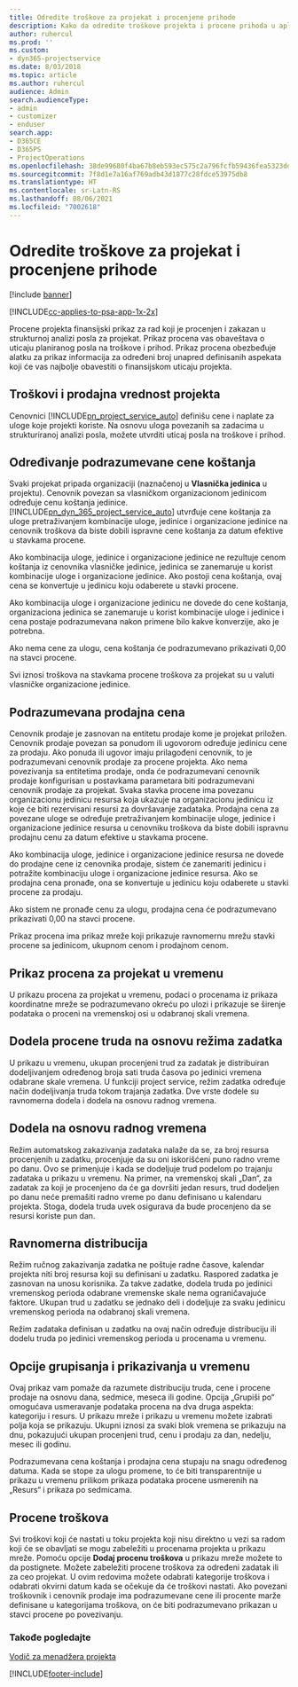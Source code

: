 ```yaml
---
title: Odredite troškove za projekat i procenjene prihode
description: Kako da odredite troškove projekta i procene prihoda u aplikaciji Project Service
author: ruhercul
ms.prod: ''
ms.custom:
- dyn365-projectservice
ms.date: 8/03/2018
ms.topic: article
ms.author: ruhercul
audience: Admin
search.audienceType:
- admin
- customizer
- enduser
search.app:
- D365CE
- D365PS
- ProjectOperations
ms.openlocfilehash: 38de99680f4ba67b8eb593ec575c2a796fcfb59436fea5323dd1d86d7cf3d797
ms.sourcegitcommit: 7f8d1e7a16af769adb43d1877c28fdce53975db8
ms.translationtype: HT
ms.contentlocale: sr-Latn-RS
ms.lasthandoff: 08/06/2021
ms.locfileid: "7002618"
---
```

# <a name="determine-project-cost-and-revenue-estimates"></a>Odredite troškove za projekat i procenjene prihode 

[!include [banner](../includes/psa-now-project-operations.md)]

[!INCLUDE[cc-applies-to-psa-app-1x-2x](../includes/cc-applies-to-psa-app-1x-2x.md)]

Procene projekta finansijski prikaz za rad koji je procenjen i zakazan u strukturnoj analizi posla za projekat. Prikaz procena vas obaveštava o uticaju planiranog posla na troškove i prihod. Prikaz procena obezbeđuje alatku za prikaz informacija za određeni broj unapred definisanih aspekata koji će vas najbolje obavestiti o finansijskom uticaju projekta.  
  
## <a name="cost-and-sales-value-of-the-project"></a>Troškovi i prodajna vrednost projekta  
Cenovnici [!INCLUDE[pn_project_service_auto](../includes/pn-project-service-auto.md)] definišu cene i naplate za uloge koje projekti koriste. Na osnovu uloga povezanih sa zadacima u strukturiranoj analizi posla, možete utvrditi uticaj posla na troškove i prihod.  
  
## <a name="cost-price-defaulting"></a>Određivanje podrazumevane cene koštanja  
Svaki projekat pripada organizaciji (naznačenoj u **Vlasnička jedinica** u projektu). Cenovnik povezan sa vlasničkom organizacionom jedinicom određuje cenu koštanja jedinice. [!INCLUDE[pn_dyn_365_project_service_auto](../includes/pn-dyn-365-project-service-auto.md)] utvrđuje cene koštanja za uloge pretraživanjem kombinacije uloge, jedinice i organizacione jedinice na cenovnik troškova da biste dobili ispravne cene koštanja za datum efektive u stavkama procene.  
  
Ako kombinacija uloge, jedinice i organizacione jedinice ne rezultuje cenom koštanja iz cenovnika vlasničke jedinice, jedinica se zanemaruje u korist kombinacije uloge i organizacione jedinice. Ako postoji cena koštanja, ovaj cena se konvertuje u jedinicu koju odaberete u stavki procene.  
  
Ako kombinacija uloge i organizacione jedinicu ne dovede do cene koštanja, organizaciona jedinica se zanemaruje u korist kombinacije uloge i jedinice i cena postaje podrazumevana nakon primene bilo kakve konverzije, ako je potrebna.  
  
 Ako nema cene za ulogu, cena koštanja će podrazumevano prikazivati 0,00 na stavci procene.  
  
 Svi iznosi troškova na stavkama procene troškova za projekat su u valuti vlasničke organizacione jedinice.  
  
## <a name="sales-price-defaulting"></a>Podrazumevana prodajna cena  
Cenovnik prodaje je zasnovan na entitetu prodaje kome je projekat priložen. Cenovnik prodaje povezan sa ponudom ili ugovorom određuje jedinicu cene za prodaju. Ako ponuda ili ugovor imaju prilagođeni cenovnik, to je podrazumevani cenovnik prodaje za procene projekta. Ako nema povezivanja sa entitetima prodaje, onda će podrazumevani cenovnik prodaje konfigurisan u postavkama parametara biti podrazumevani cenovnik prodaje za projekat. Svaka stavka procene ima povezanu organizacionu jedinicu resursa koja ukazuje na organizacionu jedinicu iz koje će biti rezervisani resursi za dovršavanje zadataka. Prodajna cena za povezane uloge se određuje pretraživanjem kombinacije uloge, jedinice i organizacione jedinice resursa u cenovniku troškova da biste dobili ispravnu prodajnu cenu za datum efektive u stavkama procene.  
  
Ako kombinacija uloge, jedinice i organizacione jedinice resursa ne dovede do prodajne cene iz cenovnika prodaje, sistem će zanemariti jedinicu i potražite kombinaciju uloge i organizacione jedinice resursa. Ako se prodajna cena pronađe, ona se konvertuje u jedinicu koju odaberete u stavki procene za prodaju.  
  
Ako sistem ne pronađe cenu za ulogu, prodajna cena će podrazumevano prikazivati 0,00 na stavci procene.  
  
Prikaz procena ima prikaz mreže koji prikazuje ravnomernu mrežu stavki procene sa jedinicom, ukupnom cenom i prodajnom cenom.  
  
## <a name="time-phased-view-of-project-estimates"></a>Prikaz procena za projekat u vremenu  
U prikazu procena za projekat u vremenu, podaci o procenama iz prikaza koordinatne mreže se podrazumevano okreću po ulozi i prikazuje se širenje podataka o proceni na vremenskoj osi u odabranoj skali vremena.  
  
## <a name="effort-estimate-allocation-based-on-task-mode"></a>Dodela procene truda na osnovu režima zadatka  
U prikazu u vremenu, ukupan procenjeni trud za zadatak je distribuiran dodeljivanjem određenog broja sati truda časova po jedinici vremena odabrane skale vremena. U funkciji project service, režim zadatka određuje način dodeljivanja truda tokom trajanja zadatka. Dve vrste dodele su ravnomerna dodela i dodela na osnovu radnog vremena. 
  
## <a name="work-hours-based-allocation"></a>Dodela na osnovu radnog vremena  
Režim automatskog zakazivanja zadataka nalaže da se, za broj resursa procenjenih u zadatku, procenjuje da su oni iskorišćeni puno radno vreme po danu. Ovo se primenjuje i kada se dodeljuje trud podelom po trajanju zadataka u prikazu u vremenu. Na primer, na vremenskoj skali „Dan“, za zadatak za koji je procenjeno da će ga dovršiti jedan resurs, trud dodeljen po danu neće premašiti radno vreme po danu definisano u kalendaru projekta. Stoga, dodela truda uvek osigurava da bude procenjeno da se resursi koriste pun dan.  
  
## <a name="even-distribution"></a>Ravnomerna distribucija  
Režim ručnog zakazivanja zadatka ne poštuje radne časove, kalendar projekta niti broj resursa koji su definisani u zadatku. Raspored zadatka je zasnovan na unosu korisnika. Za takve zadatke, dodela truda po jedinici vremenskog perioda odabrane vremenske skale nema ograničavajuće faktore. Ukupan trud u zadatku se jednako deli i dodeljuje za svaku jedinicu vremenskog perioda na odabranoj skali vremena.  
  
Režim zadataka definisan u zadatku na ovaj način određuje distribuciju ili dodelu truda po jedinici vremenskog perioda u procenama u vremenu.  
  
## <a name="grouping-and-time-phasing-options"></a>Opcije grupisanja i prikazivanja u vremenu  
Ovaj prikaz vam pomaže da razumete distribuciju truda, cene i procene prodaje na osnovu dana, sedmice, meseca ili godine. Opcija „Grupiši po“ omogućava usmeravanje podataka procena na dva druga aspekta: kategoriju i resurs. U prikazu mreže i prikazu u vremenu možete izabrati polja koja se prikazuju. Ukupni iznosi za svaki blok vremena se prikazuju na dnu, pokazujući ukupan procenjeni trud, cenu i prodaju za dan, nedelju, mesec ili godinu.  
  
Podrazumevana cena koštanja i prodajna cena stupaju na snagu određenog datuma. Kada se stope za ulogu promene, to će biti transparentnije u prikazu u vremenu prilikom prikaza podataka procene usmerenih na „Resurs“ i prikaza po sedmicama.  
  
## <a name="expense-estimates"></a>Procene troškova  
Svi troškovi koji će nastati u toku projekta koji nisu direktno u vezi sa radom koji će se obavljati se mogu zabeležiti u procenama projekta u prikazu mreže. Pomoću opcije **Dodaj procenu troškova** u prikazu mreže možete to da postignete. Možete zabeležiti procene troškova za određeni zadatak ili za ceo projekat. U ovim redovima možete odabrati kategorije troškova i odabrati okvirni datum kada se očekuje da će troškovi nastati. Ako povezani troškovnik i cenovnik prodaje ima podrazumevane cene ili procente marže definisane u kategorijama troškova, on će biti podrazumevano prikazan u stavci procene po povezivanju.  
  
### <a name="see-also"></a>Takođe pogledajte  
 [Vodič za menadžera projekta](../psa/project-manager-guide.md)


[!INCLUDE[footer-include](../includes/footer-banner.md)]